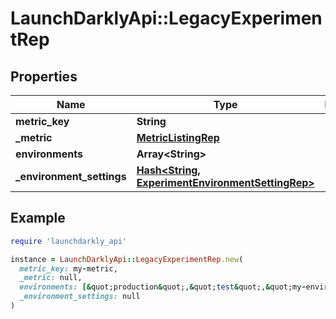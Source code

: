 # LaunchDarklyApi::LegacyExperimentRep

## Properties

| Name | Type | Description | Notes |
| ---- | ---- | ----------- | ----- |
| **metric_key** | **String** |  | [optional] |
| **_metric** | [**MetricListingRep**](MetricListingRep.md) |  | [optional] |
| **environments** | **Array&lt;String&gt;** |  | [optional] |
| **_environment_settings** | [**Hash&lt;String, ExperimentEnvironmentSettingRep&gt;**](ExperimentEnvironmentSettingRep.md) |  | [optional] |

## Example

```ruby
require 'launchdarkly_api'

instance = LaunchDarklyApi::LegacyExperimentRep.new(
  metric_key: my-metric,
  _metric: null,
  environments: [&quot;production&quot;,&quot;test&quot;,&quot;my-environment&quot;],
  _environment_settings: null
)
```

